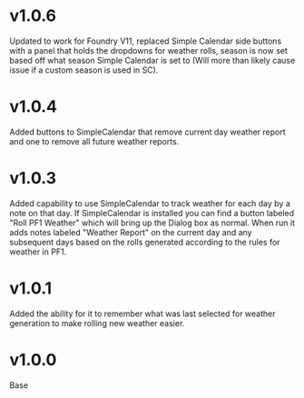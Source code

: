 # v1.0.6
Updated to work for Foundry V11, replaced Simple Calendar side buttons with a panel that holds the dropdowns for weather rolls, season is now set based off what season Simple Calendar is set to (Will more than likely cause issue if a custom season is used in SC).
# v1.0.4
Added buttons to SimpleCalendar that remove current day weather report and one to remove all future weather reports.
# v1.0.3
Added capability to use SimpleCalendar to track weather for each day by a note on that day.  If SimpleCalendar is installed you can find a button labeled "Roll PF1 Weather" which will bring up the Dialog box as normal. When run it adds notes labeled "Weather Report" on the current day and any subsequent days based on the rolls generated according to the rules for weather in PF1.
# v1.0.1
Added the ability for it to remember what was last selected for weather generation to make rolling new weather easier.
# v1.0.0
Base
